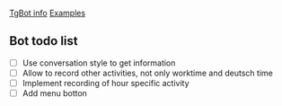 [TgBot info](https://github.com/python-telegram-bot/python-telegram-bot)
[Examples](https://docs.python-telegram-bot.org/en/stable/examples.html)
## Bot todo list
- [ ] Use conversation style to get information 
- [ ] Allow to record other activities, not only worktime and deutsch time
- [ ] Implement recording of hour specific activity
- [ ] Add menu botton